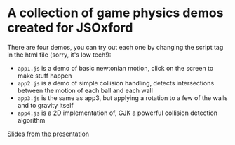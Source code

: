 # A collection of game physics demos created for JSOxford

There are four demos, you can try out each one by changing the script tag in the html file (sorry, it's low tech!):
- `app1.js` is a demo of basic newtonian motion, click on the screen to make stuff happen
- `app2.js` is a demo of simple collision handling, detects intersections between the motion of each ball and each wall
- `app3.js` is the same as app3, but applying a rotation to a few of the walls and to gravity itself
- `app4.js` is a 2D implementation of, [GJK](http://physics2d.com/content/gjk-algorithm) a powerful collision detection algorithm

[Slides from the presentation](https://docs.google.com/presentation/d/17bGVFNImy6Qip_vfoBiyDv7Aba9h29GZFtpYV-duEYQ/edit?usp=sharing)
